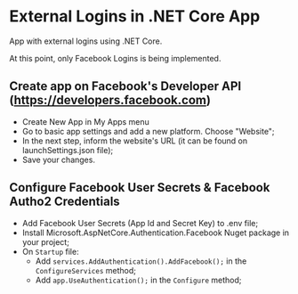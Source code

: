 # External Logins in .NET Core App
App with external logins using .NET Core.

At this point, only Facebook Logins is being implemented.

## Create app on Facebook's Developer API (https://developers.facebook.com)
- Create New App in My Apps menu
- Go to basic app settings and add a new platform. Choose "Website";
- In the next step, inform the website's URL (it can be found on launchSettings.json file);
- Save your changes.

## Configure Facebook User Secrets & Facebook Autho2 Credentials
- Add Facebook User Secrets (App Id and Secret Key) to .env file;
- Install Microsoft.AspNetCore.Authentication.Facebook Nuget package in your project;
- On ```Startup``` file:
    -  Add ```services.AddAuthentication().AddFacebook();``` in the ```ConfigureServices``` method;
    - Add ```app.UseAuthentication();``` in the ```Configure``` method;
